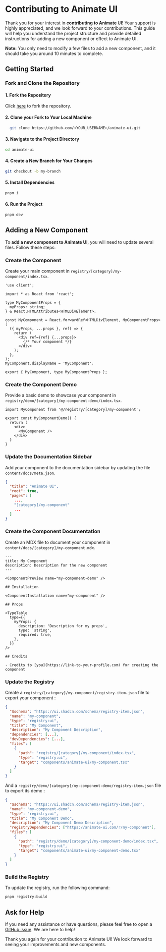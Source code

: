 # Contributing to Animate UI

Thank you for your interest in **contributing to Animate UI**! Your support is highly appreciated, and we look forward to your contributions. This guide will help you understand the project structure and provide detailed instructions for adding a new component or effect to Animate UI.

**Note:** You only need to modify a few files to add a new component, and it should take you around 10 minutes to complete.

## Getting Started

### Fork and Clone the Repository

#### 1. Fork the Repository

Click [here](https://github.com/Skyleen77/animate-ui/fork) to fork the repository.

#### 2. Clone your Fork to Your Local Machine

```bash
  git clone https://github.com/<YOUR_USERNAME>/animate-ui.git
```

#### 3. Navigate to the Project Directory

```bash
cd animate-ui
```

#### 4. Create a New Branch for Your Changes

```bash
git checkout -b my-branch
```

#### 5. Install Dependencies

```bash
pnpm i
```

#### 6. Run the Project

```bash
pnpm dev
```

## Adding a New Component

To **add a new component to Animate UI**, you will need to update several files. Follow these steps:

### Create the Component

Create your main component in `registry/[category]/my-component/index.tsx`.

```tsx title="my-component/index.tsx"
'use client';

import * as React from 'react';

type MyComponentProps = {
  myProps: string;
} & React.HTMLAttributes<HTMLDivElement>;

const MyComponent = React.forwardRef<HTMLDivElement, MyComponentProps>(
  ({ myProps, ...props }, ref) => {
    return (
      <div ref={ref} {...props}>
        {/* Your component */}
      </div>
    );
  },
);
MyComponent.displayName = 'MyComponent';

export { MyComponent, type MyComponentProps };
```

### Create the Component Demo

Provide a basic demo to showcase your component in `registry/demo/[category]/my-component-demo/index.tsx`.

```tsx title="my-component-demo/index.tsx"
import MyComponent from '@/registry/[category]/my-component';

export const MyComponentDemo() {
  return (
    <div>
      <MyComponent />
    </div>
  )
}
```

### Update the Documentation Sidebar

Add your component to the documentation sidebar by updating the file `content/docs/meta.json`.

```json title="meta.json"
{
  "title": "Animate UI",
  "root": true,
  "pages": [
    ...,
    "[category]/my-component"
    ...
  ]
}
```

### Create the Component Documentation

Create an MDX file to document your component in `content/docs/[category]/my-component.mdx`.

```mdx
---
title: My Component
description: Description for the new component
---

<ComponentPreview name="my-component-demo" />

## Installation

<ComponentInstallation name="my-component" />

## Props

<TypeTable
  type={{
    myProps: {
      description: 'Description for my props',
      type: 'string',
      required: true,
    },
  }}
/>

## Credits

- Credits to [you](https://link-to-your-profile.com) for creating the component
```

### Update the Registry

Create a `registry/[category]/my-component/registry-item.json` file to export your component :

```json title="my-component/registry-item.json"
{
  "$schema": "https://ui.shadcn.com/schema/registry-item.json",
  "name": "my-component",
  "type": "registry:ui",
  "title": "My Component",
  "description": "My Component Description",
  "dependencies": [...],
  "devDependencies": [...],
  "files": [
    {
      "path": "registry/[category]/my-component/index.tsx",
      "type": "registry:ui",
      "target": "components/animate-ui/my-component.tsx"
    }
  ]
}
```

And a `registry/demo/[category]/my-component-demo/registry-item.json` file to export its demo :

```json title="my-component-demo/registry-item.json"
{
  "$schema": "https://ui.shadcn.com/schema/registry-item.json",
  "name": "my-component-demo",
  "type": "registry:ui",
  "title": "My Component Demo",
  "description": "My Component Demo Description",
  "registryDependencies": ["https://animate-ui.com/r/my-component"],
  "files": [
    {
      "path": "registry/demo/[category]/my-component-demo/index.tsx",
      "type": "registry:ui",
      "target": "components/animate-ui/my-component-demo.tsx"
    }
  ]
}
```

### Build the Registry

To update the registry, run the following command:

```bash
pnpm registry:build
```

## Ask for Help

If you need any assistance or have questions, please feel free to open a [GitHub issue](https://github.com/Skyleen77/animate-ui/issues/new). We are here to help!

Thank you again for your contribution to Animate UI! We look forward to seeing your improvements and new components.
